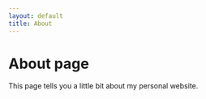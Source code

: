 ```yaml
---
layout: default
title: About
---
```

# About page

This page tells you a little bit about my personal website.